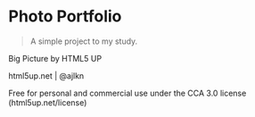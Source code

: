 # Photo Portfolio

> A simple project to my study.

Big Picture by HTML5 UP

html5up.net | @ajlkn

Free for personal and commercial use under the CCA 3.0 license (html5up.net/license)
